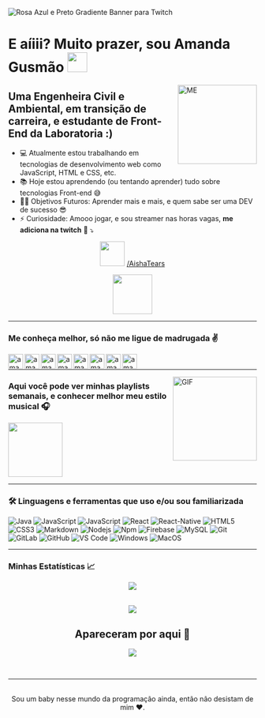 ![Rosa Azul e Preto Gradiente Banner para Twitch](https://user-images.githubusercontent.com/40282757/165837685-a0d3dafe-1435-488a-b226-3818f389d0f7.gif)


# E aíiii? Muito prazer, sou Amanda Gusmão <img width="40px" src="https://media.tenor.com/images/3b388fe03da271d2674faf85eb7c3fcd/tenor.gif"/>

<img align="right" alt="ME" height="160px" src="https://user-images.githubusercontent.com/40282757/165825925-4602a694-ea0e-458a-bf29-27dfb27084c8.png" />

## Uma Engenheira Civil e Ambiental, em transição de carreira, e estudante de Front-End da Laboratoria :)


- 💻 Atualmente estou trabalhando em tecnologias de desenvolvimento web como JavaScript, HTML e CSS, etc.
- 📚 Hoje estou aprendendo (ou tentando aprender) tudo sobre tecnologias Front-end 😅
- 💪🏼 Objetivos Futuros: Aprender mais e mais, e quem sabe ser uma DEV de sucesso :sunglasses:
- ⚡ Curiosidade: Amooo jogar, e sou streamer nas horas vagas, <b>me adiciona na twitch</b> :purple_heart: :arrow_heading_down:
<p align="center"> <img width="50px" src="https://c.tenor.com/PvNTXadUZI8AAAAC/twitch.gif"/> <a href="https://www.twitch.tv/aishatears/" target="_blank">/AishaTears</a> </p>
<p align="center"><img height="80px"src="https://blog.twitch.tv/assets/uploads/pef-montage.gif"/></p>

---

### Me conheça melhor, só não me ligue de madrugada ✌️


[<img align="left" alt="amanda.site" height="30px" src="https://user-images.githubusercontent.com/40282757/165824363-33151c55-0c34-4fc7-a23e-9058709e84f6.png" />][website]
[<img align="left" alt="amanda.li | LinkedIn" height="30px" src="https://cdn-icons-png.flaticon.com/512/1383/1383262.png"/>][linkedin]
[<img align="left" alt="amanda.in | Instagram" height="30px" src="https://cdn-icons-png.flaticon.com/512/725/725278.png" />][instagram]
[<img align="left" alt="amanda.tw | Twitter" height="30px" src="https://user-images.githubusercontent.com/40282757/165824946-e253a9f5-61bf-4fc8-8a66-554775a159e7.png" />][Twitter]
[<img align="left" alt="amanda.sp | Spotify" height="30px" src="https://cdn-icons-png.flaticon.com/512/725/725281.png" />][Spotify]
[<img align="left" alt="amanda.tt | Twitch" height="30px" src="https://cdn-icons-png.flaticon.com/512/1322/1322055.png" />][Twitch]
[<img align="left" alt="amanda.ti | Tiktok" height="30px" src="https://cdn-icons-png.flaticon.com/512/3046/3046119.png" />][TikTok]
[<img align="left" alt="amanda.tb | Facebook" height="30px" src="https://cdn-icons-png.flaticon.com/512/220/220585.png" />][Facebook]

<br />

---

<img align="right" alt="GIF" height="170px" src="https://media.giphy.com/media/J5B1Y8QZnzXXbLQIBu/giphy.gif" />

### Aqui você pode ver minhas playlists semanais, e conhecer melhor meu estilo musical 🎧

[<img align="center" height="110px" src="https://user-images.githubusercontent.com/40282757/163073847-bc11da2e-48ea-4755-829d-40e716b1afaf.png" target="_blank"/>][Playlist]

---

### 🛠 Linguagens e ferramentas que uso e/ou sou familiarizada 

![Java](http://img.shields.io/badge/-Java-5B4638?style=flat-square&logo=java&logoColor=ffffff&style=flat-square)
![JavaScript](https://img.shields.io/badge/JavaScript-yellow?style=flat-square&logo=javascript&logoColor=white&style=flat-square)
![JavaScript](https://img.shields.io/badge/TypeScript-blue?style=flat-square&logo=typescript&logoColor=white&style=flat-square)
![React](https://img.shields.io/badge/-React-61DAFB?style=flat-square&logo=react&logoColor=ffffff&style=flat-square)
![React-Native](https://img.shields.io/badge/-React%E2%80%93Native-61DAFB?style=flat-square&logo=react&logoColor=ffffff&style=flat-square)
![HTML5](https://img.shields.io/badge/HTML5-chocolate?style=flat-square&logo=html5&logoColor=white&style=flat-square)
![CSS3](https://img.shields.io/badge/-CSS3-%231572B6?style=flat-square&logo=css3&style=flat-square)
![Markdown](https://img.shields.io/badge/-Markdown-000000?style=flat-square&logo=markdown&style=flat-square)
![Nodejs](https://img.shields.io/badge/-Node.js-339933?style=flat-square&logo=node.js&logoColor=ffffff&style=flat-square)
![Npm](https://img.shields.io/badge/-npm-CB3837?style=flat-square&logo=npm&style=flat-square)
![Firebase](https://img.shields.io/badge/-Firebase-FFCA28?style=flat-square&logo=firebase&logoColor=ffffff&style=flat-square)
![MySQL](https://img.shields.io/badge/-MySQL-4479A1?style=flat-square&logo=mysql&logoColor=ffffff&style=flat-square)
![Git](https://img.shields.io/badge/-Git-%23F05032?style=flat-square&logo=git&logoColor=%23ffffff&style=flat-square)
![GitLab](https://img.shields.io/badge/-GitLab-FCA121?style=flat-square&logo=gitlab&style=flat-square)
![GitHub](https://img.shields.io/badge/-GitHub-181717?style=flat-square&logo=github&style=flat-square)
![VS Code](http://img.shields.io/badge/-VS%20Code-007ACC?style=flat-square&logo=visual-studio-code&logoColor=ffffff&style=flat-square)
![Windows](http://img.shields.io/badge/-Windows-0078D6?style=flat-square&logo=windows&logoColor=ffffff&style=flat-square)
![MacOS](http://img.shields.io/badge/-macOS-000000?style=flat-square&logo=macOS&logoColor=ffffff&style=flat-square)

---

### Minhas Estatísticas 📈
  
  <div align="center"> 
     <a href="">
      <img align="center" src="https://github-readme-stats.vercel.app/api?username=amandagusmao&theme=synthwave" />
    </a>
</div
  
&nbsp;
  
  <div align="center"> 
    <a href="">
      <img align="center" src="https://github-readme-stats.vercel.app/api/top-langs/?username=amandagusmao&hide=html&layout=compact&theme=synthwave"/>
    </a>
</div

---
  
<h2 align="center"> Apareceram por aqui 🎉 </h2>
<p align="center">   <img align="center" src="https://profile-counter.glitch.me/amandagusmao/count.svg" /></p>

<br>

---

<p align="center">
<br/>
Sou um baby nesse mundo da programação ainda, então não desistam de mim ❤️.
</p>

[website]: http://amanda.eng.br
[instagram]: https://www.instagram.com/amandaferreiragusmao
[linkedin]: https://www.linkedin.com/in/gusmaoamanda
[Twitter]: https://www.twitter.com/amandafgusmao
[Spotify]: https://open.spotify.com/user/amandahjt
[Twitch]: https://www.twitch.tv/aishatears/
[TikTok]: https://www.tiktok.com/@amandagusmao/
[Facebook]: https://www.facebook.com/amandafgusmao
[Playlist]: https://open.spotify.com/playlist/37i9dQZEVXcIQho0GcexQX

